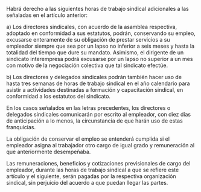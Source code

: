 Habrá derecho a las siguientes horas de trabajo sindical adicionales a las señaladas en el artículo anterior:

a) Los directores sindicales, con acuerdo de la asamblea respectiva, adoptado en conformidad a sus estatutos, podrán, conservando su empleo, excusarse enteramente de su obligación de prestar servicios a su empleador siempre que sea por un lapso no inferior a seis meses y hasta la totalidad del tiempo que dure su mandato. Asimismo, el dirigente de un sindicato interempresa podrá excusarse por un lapso no superior a un mes con motivo de la negociación colectiva que tal sindicato efectúe.

b) Los directores y delegados sindicales podrán también hacer uso de hasta tres semanas de horas de trabajo sindical en el año calendario para asistir a actividades destinadas a formación y capacitación sindical, en conformidad a los estatutos del sindicato.

En los casos señalados en las letras precedentes, los directores o delegados sindicales comunicarán por escrito al empleador, con diez días de anticipación a lo menos, la circunstancia de que harán uso de estas franquicias.

La obligación de conservar el empleo se entenderá cumplida si el empleador asigna al trabajador otro cargo de igual grado y remuneración al que anteriormente desempeñaba.

Las remuneraciones, beneficios y cotizaciones previsionales de cargo del empleador, durante las horas de trabajo sindical a que se refiere este artículo y el siguiente, serán pagadas por la respectiva organización sindical, sin perjuicio del acuerdo a que puedan llegar las partes.